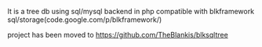 It is a tree db using sql/mysql backend in php compatible with blkframework sql/storage(code.google.com/p/blkframework/)


project has been moved to https://github.com/TheBlankis/blksqltree